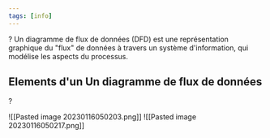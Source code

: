 ```yaml
---
tags: [info]
---
```


?
Un diagramme de flux de données (DFD) est une représentation graphique du "flux" de données à travers un système d'information, qui modélise les aspects du processus.

## Elements d'un Un diagramme de flux de données
?

![[Pasted image 20230116050203.png]]
![[Pasted image 20230116050217.png]]